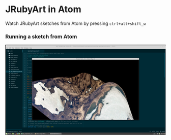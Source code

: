 # JRubyArt in Atom

Watch JRubyArt sketches from Atom by pressing `ctrl+alt+shift_w`


### Running a sketch from Atom

![atom-k9 package in action](atom-k9.png)

